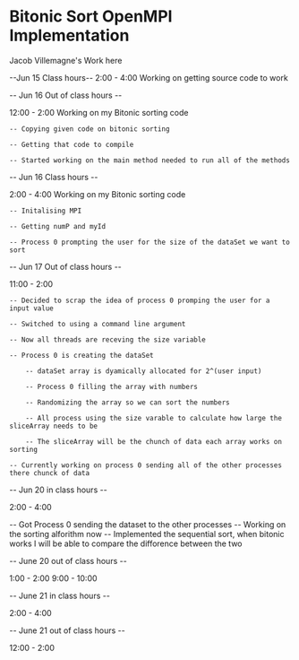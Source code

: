 # Bitonic Sort OpenMPI Implementation
Jacob Villemagne's Work here

--Jun 15 Class hours--
2:00 - 4:00 Working on getting source code to work

-- Jun 16 Out of class hours -- 

12:00 - 2:00 Working on my Bitonic sorting code

    -- Copying given code on bitonic sorting

    -- Getting that code to compile

    -- Started working on the main method needed to run all of the methods

-- Jun 16 Class hours --

2:00 - 4:00 Working on my Bitonic sorting code

    -- Initalising MPI
    
    -- Getting numP and myId

    -- Process 0 prompting the user for the size of the dataSet we want to sort

-- Jun 17 Out of class hours --

11:00 - 2:00

    -- Decided to scrap the idea of process 0 promping the user for a input value

    -- Switched to using a command line argument

    -- Now all threads are receving the size variable

    -- Process 0 is creating the dataSet

        -- dataSet array is dyamically allocated for 2^(user input)

        -- Process 0 filling the array with numbers

        -- Randomizing the array so we can sort the numbers
        
        -- All process using the size varable to calculate how large the sliceArray needs to be

        -- The sliceArray will be the chunch of data each array works on sorting
        
    -- Currently working on process 0 sending all of the other processes there chunck of data

-- Jun 20 in class hours --

2:00 - 4:00

-- Got Process 0 sending the dataset to the other processes
-- Working on the sorting alforithm now
-- Implemented the sequential sort, when bitonic works I will be able to compare the difforence between the two

-- June 20 out of class hours --

1:00 - 2:00
9:00 - 10:00

-- June 21 in class hours --

2:00 - 4:00

-- June 21 out of class hours --

12:00 - 2:00